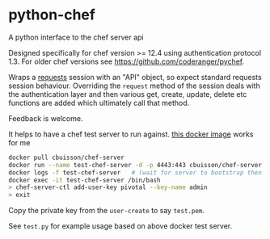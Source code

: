 # python-chef
A python interface to the chef server api

Designed specifically for chef version >= 12.4 using authentication protocol 1.3.  For older chef versions see https://github.com/coderanger/pychef.

Wraps a [requests](https://docs.python-requests.org/en/master/) session with an "API" object, so expect standard requests session behaviour.
Overriding the `request` method of the session deals with the authentication layer and then various get, create, update, delete etc functions are added which ultimately call that method.

Feedback is welcome.

It helps to have a chef test server to run against.
[this docker image](https://hub.docker.com/r/cbuisson/chef-server) works for me

```bash
docker pull cbuisson/chef-server
docker run --name test-chef-server -d -p 4443:443 cbuisson/chef-server
docker logs -f test-chef-server   # (wait for server to bootstrap then ^C)
docker exec -it test-chef-server /bin/bash
> chef-server-ctl add-user-key pivotal --key-name admin
> exit
```
Copy the private key from the `user-create` to say `test.pem`.

See `test.py` for example usage based on above docker test server.

